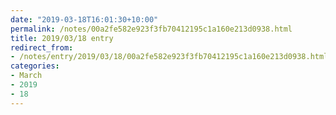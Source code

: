 ```yaml
---
date: "2019-03-18T16:01:30+10:00"
permalink: /notes/00a2fe582e923f3fb70412195c1a160e213d0938.html
title: 2019/03/18 entry
redirect_from:
- /notes/entry/2019/03/18/00a2fe582e923f3fb70412195c1a160e213d0938.html
categories:
- March
- 2019
- 18
---
```

